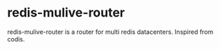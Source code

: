 # redis-mulive-router

redis-mulive-router is a router for multi redis datacenters. Inspired from codis.